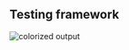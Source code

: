 ## Testing framework

![colorized output](https://raw.github.com/milktrader/Saute.jl/master/img/output.png)

